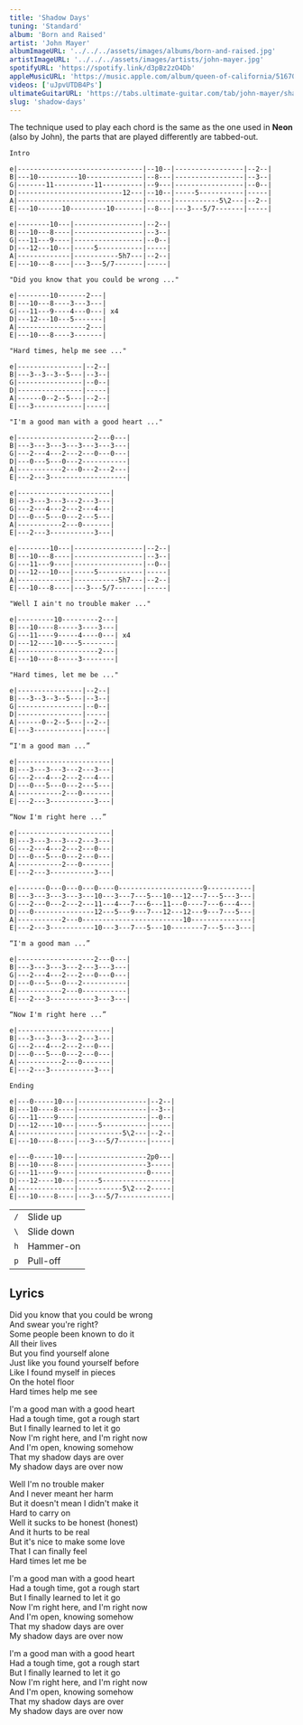 ```yaml
---
title: 'Shadow Days'
tuning: 'Standard'
album: 'Born and Raised'
artist: 'John Mayer'
albumImageURL: '../../../assets/images/albums/born-and-raised.jpg'
artistImageURL: '../../../assets/images/artists/john-mayer.jpg'
spotifyURL: 'https://spotify.link/d3pBz2zO4Db'
appleMusicURL: 'https://music.apple.com/album/queen-of-california/516701586?i=516701712&l'
videos: ['uJpvUTDB4Ps']
ultimateGuitarURL: 'https://tabs.ultimate-guitar.com/tab/john-mayer/shadow-days-tabs-1178389'
slug: 'shadow-days'
---
```


The technique used to play each chord is the same as the one used in **Neon** (also by John), the parts that are played differently are tabbed-out.

```
Intro

e|-------------------------------|--10--|-----------------|--2--|
B|---10----------10--------------|--8---|-----------------|--3--|
G|-------11----------11----------|--9---|-----------------|--0--|
D|--------------------------12---|--10--|-----5-----------|-----|
A|-------------------------------|------|-----------5\2---|--2--|
E|---10------10---------10-------|--8---|---3---5/7-------|-----|

e|--------10---|-----------------|--2--|
B|---10---8----|-----------------|--3--|
G|---11---9----|-----------------|--0--|
D|---12---10---|-----5-----------|-----|
A|-------------|-----------5h7---|--2--|
E|---10---8----|---3---5/7-------|-----|

"Did you know that you could be wrong ..."

e|--------10-------2---|
B|---10---8----3---3---|
G|---11---9----4---0---| x4
D|---12---10---5-------|
A|-----------------2---|
E|---10---8----3-------|

"Hard times, help me see ..."

e|----------------|--2--|
B|---3--3--3--5---|--3--|
G|----------------|--0--|
D|----------------|-----|
A|------0--2--5---|--2--|
E|---3------------|-----|

"I'm a good man with a good heart ..."

e|-------------------2---0---|
B|---3---3---3---3---3---3---|
G|---2---4---2---2---0---0---|
D|---0---5---0---2-----------|
A|-----------2---0---2---2---|
E|---2---3-------------------|

e|-----------------------|
B|---3---3---3---2---3---|
G|---2---4---2---2---4---|
D|---0---5---0---2---5---|
A|-----------2---0-------|
E|---2---3-----------3---|

e|--------10---|-----------------|--2--|
B|---10---8----|-----------------|--3--|
G|---11---9----|-----------------|--0--|
D|---12---10---|-----5-----------|-----|
A|-------------|-----------5h7---|--2--|
E|---10---8----|---3---5/7-------|-----|

"Well I ain't no trouble maker ..."

e|---------10---------2---|
B|---10----8-----3----3---|
G|---11----9-----4----0---| x4
D|---12----10----5--------|
A|--------------------2---|
E|---10----8-----3--------|

"Hard times, let me be ..."

e|----------------|--2--|
B|---3--3--3--5---|--3--|
G|----------------|--0--|
D|----------------|-----|
A|------0--2--5---|--2--|
E|---3------------|-----|

“I'm a good man ...”

e|-----------------------|
B|---3---3---3---2---3---|
G|---2---4---2---2---4---|
D|---0---5---0---2---5---|
A|-----------2---0-------|
E|---2---3-----------3---|

“Now I'm right here ...”

e|-----------------------|
B|---3---3---3---2---3---|
G|---2---4---2---2---0---|
D|---0---5---0---2---0---|
A|-----------2---0-------|
E|---2---3-----------3---|

e|-------0---0---0---0----0---------------------9-----------|
B|---3---3---3---3---10---3---7---5---10---12---7---5---3---|
G|---2---0---2---2---11---4---7---6---11---0----7---6---4---|
D|---0---------------12---5---9---7---12---12---9---7---5---|
A|-----------2---0-------------------------10---------------|
E|---2---3-----------10---3---7---5---10--------7---5---3---|

“I'm a good man ...”

e|-------------------2---0---|
B|---3---3---3---2---3---3---|
G|---2---4---2---2---0---0---|
D|---0---5---0---2-----------|
A|-----------2---0-----------|
E|---2---3-----------3---3---|

“Now I'm right here ...”

e|-----------------------|
B|---3---3---3---2---3---|
G|---2---4---2---2---0---|
D|---0---5---0---2---0---|
A|-----------2---0-------|
E|---2---3-----------3---|

Ending

e|---0-----10---|-----------------|--2--|
B|---10----8----|-----------------|--3--|
G|---11----9----|-----------------|--0--|
D|---12----10---|-----5-----------|-----|
A|--------------|-----------5\2---|--2--|
E|---10----8----|---3---5/7-------|-----|

e|---0-----10---|-----------------2p0---|
B|---10----8----|-----------------3-----|
G|---11----9----|-----------------0-----|
D|---12----10---|-----5-----------------|
A|--------------|-----------5\2---2-----|
E|---10----8----|---3---5/7-------------|
```

|     |            |
| --- | ---------- |
| `/` | Slide up   |
| `\` | Slide down |
| `h` | Hammer-on  |
| `p` | Pull-off   |

## Lyrics

Did you know that you could be wrong  
And swear you're right?  
Some people been known to do it  
All their lives  
But you find yourself alone  
Just like you found yourself before  
Like I found myself in pieces  
On the hotel floor  
Hard times help me see

I'm a good man with a good heart  
Had a tough time, got a rough start  
But I finally learned to let it go  
Now I'm right here, and I'm right now  
And I'm open, knowing somehow  
That my shadow days are over  
My shadow days are over now

Well I'm no trouble maker  
And I never meant her harm  
But it doesn't mean I didn't make it  
Hard to carry on  
Well it sucks to be honest (honest)  
And it hurts to be real  
But it's nice to make some love  
That I can finally feel  
Hard times let me be

I'm a good man with a good heart  
Had a tough time, got a rough start  
But I finally learned to let it go  
Now I'm right here, and I'm right now  
And I'm open, knowing somehow  
That my shadow days are over  
My shadow days are over now

I'm a good man with a good heart  
Had a tough time, got a rough start  
But I finally learned to let it go  
Now I'm right here, and I'm right now  
And I'm open, knowing somehow  
That my shadow days are over  
My shadow days are over now

